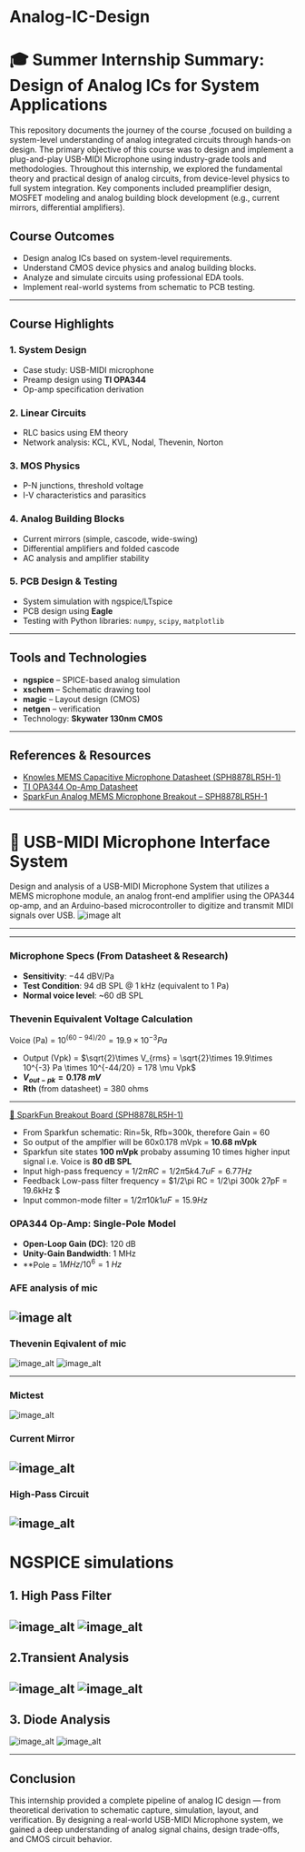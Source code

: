 # Analog-IC-Design
# 🎓 Summer Internship Summary: Design of Analog ICs for System Applications
This repository documents the journey of the course ,focused on building a system-level understanding of analog integrated circuits through hands-on design. The primary objective of this course was to design and implement a plug-and-play USB-MIDI Microphone using industry-grade tools and methodologies.
Throughout this internship, we explored the fundamental theory and practical design of analog circuits, from device-level physics to full system integration. Key components included preamplifier design, MOSFET modeling and analog building block development (e.g., current mirrors, differential amplifiers).


##  Course Outcomes

-  Design analog ICs based on system-level requirements.
-  Understand CMOS device physics and analog building blocks.
-  Analyze and simulate circuits using professional EDA tools.
-  Implement real-world systems from schematic to PCB testing.

---

##  Course Highlights

### 1. **System Design**
- Case study: USB-MIDI microphone
- Preamp design using **TI OPA344**
- Op-amp specification derivation

### 2. **Linear Circuits**
- RLC basics using EM theory
- Network analysis: KCL, KVL, Nodal, Thevenin, Norton

### 3. **MOS Physics**
- P-N junctions, threshold voltage
- I-V characteristics and parasitics

### 4. **Analog Building Blocks**
- Current mirrors (simple, cascode, wide-swing)
- Differential amplifiers and folded cascode
- AC analysis and amplifier stability



### 5. **PCB Design & Testing**
- System simulation with ngspice/LTspice
- PCB design using **Eagle**
- Testing with Python libraries: `numpy`, `scipy`, `matplotlib`

---
## Tools and Technologies

- **ngspice** – SPICE-based analog simulation
- **xschem** – Schematic drawing tool
- **magic** – Layout design (CMOS)
- **netgen** – verification  
- Technology: **Skywater 130nm CMOS**


---

## References & Resources

-  [Knowles MEMS Capacitive Microphone Datasheet (SPH8878LR5H-1)](https://cdn.sparkfun.com/assets/0/5/8/b/1/SPH8878LR5H-1_Lovato_DS.pdf)
-  [TI OPA344 Op-Amp Datasheet](https://www.ti.com/lit/ds/symlink/opa344.pdf)
-  [SparkFun Analog MEMS Microphone Breakout – SPH8878LR5H-1](https://www.sparkfun.com/products/18011)

---



# 🎤 USB-MIDI Microphone Interface System

Design and analysis of a USB-MIDI Microphone System that utilizes a MEMS microphone module, an analog front-end amplifier using the OPA344 op-amp, and an Arduino-based microcontroller to digitize and transmit MIDI signals over USB.
![image alt](https://github.com/madhu1365/Analog-IC-Design/blob/1432bd712c1d6a3c4930e609c5d531754f5d402c/Fig-USBmic.png)

---
---



### Microphone Specs (From Datasheet & Research)
- **Sensitivity**: −44 dBV/Pa
- **Test Condition**: 94 dB SPL @ 1 kHz (equivalent to 1 Pa)
- **Normal voice level**: ~60 dB SPL

### Thevenin Equivalent Voltage Calculation

   Voice (Pa) = $10^{(60-94)/20} = 19.9\times 10^{-3} Pa$
  - Output (Vpk) = $\sqrt{2}\times V_{rms} = \sqrt{2}\times 19.9\times 10^{-3} Pa \times 10^{-44/20} = 178 \mu Vpk$
  - **$V_{out-pk} = 0.178~ mV$**
- **Rth** (from datasheet) = 380 ohms

---

[🔗 SparkFun Breakout Board (SPH8878LR5H-1)](https://www.sparkfun.com/products/18011)
- From Sparkfun schematic: Rin=5k, Rfb=300k, therefore Gain = 60
- So output of the amplfier will be 60x0.178 mVpk = **10.68 mVpk**
- Sparkfun site states **100 mVpk** probaby assuming 10 times higher input signal i.e. Voice is **80 dB SPL**
- Input high-pass frequency = $1/2\pi RC = 1/2\pi 5k 4.7uF = 6.77 Hz$
- Feedback Low-pass filter frequency = $1/2\pi RC = 1/2\pi 300k 27pF = 19.6kHz $
- Input common-mode filter = $1/2\pi 10k 1uF = 15.9 Hz$


###  OPA344 Op-Amp: Single-Pole Model

-  **Open-Loop Gain (DC)**: 120 dB  
-  **Unity-Gain Bandwidth**: 1 MHz  
-  **Pole = $1 MHz/10^6 = 1~Hz$

### AFE analysis of mic



![image alt](https://github.com/madhu1365/Analog-IC-Design/blob/cad9a2dd1842dc3dd40a67e2558981b64220d19f/Fig-d2-1-mic-analysis.png)
---

### Thevenin Eqivalent of mic

![image_alt](https://github.com/madhu1365/Analog-IC-Design/blob/e8e92b60461a5b4e898bee261719f636d813901e/ip.png)
![image_alt](https://github.com/madhu1365/Analog-IC-Design/blob/e8e92b60461a5b4e898bee261719f636d813901e/op.png)

---

### Mictest


![image_alt](https://github.com/madhu1365/Analog-IC-Design/blob/f00281a3ab2d1b520fd8caac0fd59eda90bdea04/mictest1.png)

### Current Mirror

![image_alt](https://github.com/madhu1365/Analog-IC-Design/blob/46c38bb084742a8217534daf018f5eb2560478e3/currentmirror.png)
---
### High-Pass Circuit

![image_alt](https://github.com/madhu1365/Analog-IC-Design/blob/8b4e641ce4364cf87d2e5e1586d40dc43f4a980e/i4.jpg)
---

# NGSPICE simulations

## 1. High Pass Filter
![image_alt](https://github.com/madhu1365/Analog-IC-Design/blob/ee120c9cca470124126ba1082a672daf4cd97421/hf.png)
![image_alt](https://github.com/madhu1365/Analog-IC-Design/blob/c0cf865461ea0a7b345988df5bc4367b4b7bea4b/hfop.png)
---

## 2.Transient Analysis

![image_alt](https://github.com/madhu1365/Analog-IC-Design/blob/7d9f95dfbb3058af1210f849704d377270b6ae95/transip.png)
![image_alt](https://github.com/madhu1365/Analog-IC-Design/blob/16f57a92df07ef2927feb63dedc0302e274b2dbe/trans.png)
---
## 3. Diode Analysis

![image_alt](https://github.com/madhu1365/Analog-IC-Design/blob/ddcff3bb48eeb7f2eb0f8d2c6a11605f40674de2/diodeip.png)
![image_alt](https://github.com/madhu1365/Analog-IC-Design/blob/e1dd04932b463ed7ec5d82c1fbfb1f91f2a1912a/diodeop.png)


---

## Conclusion
This internship provided a complete pipeline of analog IC design — from theoretical derivation to schematic capture, simulation, layout, and verification. By designing a real-world USB-MIDI Microphone system, we gained a deep understanding of analog signal chains, design trade-offs, and CMOS circuit behavior.

